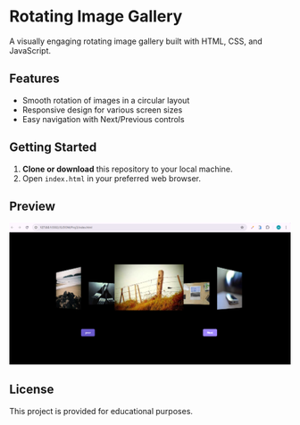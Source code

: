 # Rotating Image Gallery

A visually engaging rotating image gallery built with HTML, CSS, and JavaScript.

## Features

- Smooth rotation of images in a circular layout
- Responsive design for various screen sizes
- Easy navigation with Next/Previous controls

## Getting Started

1. **Clone or download** this repository to your local machine.
2. Open `index.html` in your preferred web browser.

## Preview

![Screenshot](rotatryimg.png)

## License

This project is provided for educational purposes.